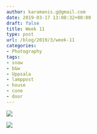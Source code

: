 ```yaml
---
author: karamanis.g@gmail.com
date: 2019-03-17 13:08:32+00:00
draft: false
title: Week 11
type: post
url: /blog/2019/3/week-11
categories:
- Photography
tags:
- snow
- b&w
- Uppsala
- lamppost
- house
- cone
- door
---
```




  
   ![](/images/2019-03-17-20193week-11/IMG_2399-2.jpeg)

  

  
   ![](/images/2019-03-17-20193week-11/IMG_2427-2.jpeg)

  


